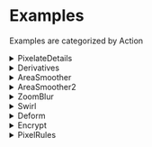 # Examples #

Examples are categorized by Action
<details><summary>PixelateDetails</summary>

| Image  | Default | -p | -s 3 | -r 3 |
|--------|---------|----|------|------|
|boy     |![boy-0](img/img-1-boy-1.png "boy-0")|![boy-1](img/img-1-boy-2.png "boy-1")|![boy-2](img/img-1-boy-3.png "boy-2")|![boy-3](img/img-1-boy-4.png "boy-3")|
|building|![building-0](img/img-1-building-1.png "building-0")|![building-1](img/img-1-building-2.png "building-1")|![building-2](img/img-1-building-3.png "building-2")|![building-3](img/img-1-building-4.png "building-3")|
|cats    |![cats-0](img/img-1-cats-1.png "cats-0")|![cats-1](img/img-1-cats-2.png "cats-1")|![cats-2](img/img-1-cats-3.png "cats-2")|![cats-3](img/img-1-cats-4.png "cats-3")|
|cloud   |![cloud-0](img/img-1-cloud-1.png "cloud-0")|![cloud-1](img/img-1-cloud-2.png "cloud-1")|![cloud-2](img/img-1-cloud-3.png "cloud-2")|![cloud-3](img/img-1-cloud-4.png "cloud-3")|
|cookie  |![cookie-0](img/img-1-cookie-1.png "cookie-0")|![cookie-1](img/img-1-cookie-2.png "cookie-1")|![cookie-2](img/img-1-cookie-3.png "cookie-2")|![cookie-3](img/img-1-cookie-4.png "cookie-3")|
|creek   |![creek-0](img/img-1-creek-1.png "creek-0")|![creek-1](img/img-1-creek-2.png "creek-1")|![creek-2](img/img-1-creek-3.png "creek-2")|![creek-3](img/img-1-creek-4.png "creek-3")|
|flower  |![flower-0](img/img-1-flower-1.png "flower-0")|![flower-1](img/img-1-flower-2.png "flower-1")|![flower-2](img/img-1-flower-3.png "flower-2")|![flower-3](img/img-1-flower-4.png "flower-3")|

</details><details><summary>Derivatives</summary>

| Image   | Default | -g | -a |
|---------|---------|----|----|
|fractal  |![fractal-0](img/img-2-fractal-1.png "fractal-0")|![fractal-1](img/img-2-fractal-2.png "fractal-1")|![fractal-2](img/img-2-fractal-3.png "fractal-2")|
|handle   |![handle-0](img/img-2-handle-1.png "handle-0")|![handle-1](img/img-2-handle-2.png "handle-1")|![handle-2](img/img-2-handle-3.png "handle-2")|
|harddrive|![harddrive-0](img/img-2-harddrive-1.png "harddrive-0")|![harddrive-1](img/img-2-harddrive-2.png "harddrive-1")|![harddrive-2](img/img-2-harddrive-3.png "harddrive-2")|
|lego     |![lego-0](img/img-2-lego-1.png "lego-0")|![lego-1](img/img-2-lego-2.png "lego-1")|![lego-2](img/img-2-lego-3.png "lego-2")|
|pool     |![pool-0](img/img-2-pool-1.png "pool-0")|![pool-1](img/img-2-pool-2.png "pool-1")|![pool-2](img/img-2-pool-3.png "pool-2")|
|rainbow  |![rainbow-0](img/img-2-rainbow-1.png "rainbow-0")|![rainbow-1](img/img-2-rainbow-2.png "rainbow-1")|![rainbow-2](img/img-2-rainbow-3.png "rainbow-2")|
|road     |![road-0](img/img-2-road-1.png "road-0")|![road-1](img/img-2-road-2.png "road-1")|![road-2](img/img-2-road-3.png "road-2")|

</details><details><summary>AreaSmoother</summary>

| Image    | Default | -t 2 | -t 10 | --metric 1 | --sampler 11 |
|----------|---------|------|-------|------------|--------------|
|rock-p    |![rock-p-0](img/img-3-rock-p-1.png "rock-p-0")|![rock-p-1](img/img-3-rock-p-2.png "rock-p-1")|![rock-p-2](img/img-3-rock-p-3.png "rock-p-2")|![rock-p-3](img/img-3-rock-p-4.png "rock-p-3")|![rock-p-4](img/img-3-rock-p-5.png "rock-p-4")|
|scorpius-p|![scorpius-p-0](img/img-3-scorpius-p-1.png "scorpius-p-0")|![scorpius-p-1](img/img-3-scorpius-p-2.png "scorpius-p-1")|![scorpius-p-2](img/img-3-scorpius-p-3.png "scorpius-p-2")|![scorpius-p-3](img/img-3-scorpius-p-4.png "scorpius-p-3")|![scorpius-p-4](img/img-3-scorpius-p-5.png "scorpius-p-4")|
|shack-p   |![shack-p-0](img/img-3-shack-p-1.png "shack-p-0")|![shack-p-1](img/img-3-shack-p-2.png "shack-p-1")|![shack-p-2](img/img-3-shack-p-3.png "shack-p-2")|![shack-p-3](img/img-3-shack-p-4.png "shack-p-3")|![shack-p-4](img/img-3-shack-p-5.png "shack-p-4")|
|shell-p   |![shell-p-0](img/img-3-shell-p-1.png "shell-p-0")|![shell-p-1](img/img-3-shell-p-2.png "shell-p-1")|![shell-p-2](img/img-3-shell-p-3.png "shell-p-2")|![shell-p-3](img/img-3-shell-p-4.png "shell-p-3")|![shell-p-4](img/img-3-shell-p-5.png "shell-p-4")|
|skull-p   |![skull-p-0](img/img-3-skull-p-1.png "skull-p-0")|![skull-p-1](img/img-3-skull-p-2.png "skull-p-1")|![skull-p-2](img/img-3-skull-p-3.png "skull-p-2")|![skull-p-3](img/img-3-skull-p-4.png "skull-p-3")|![skull-p-4](img/img-3-skull-p-5.png "skull-p-4")|
|spider-p  |![spider-p-0](img/img-3-spider-p-1.png "spider-p-0")|![spider-p-1](img/img-3-spider-p-2.png "spider-p-1")|![spider-p-2](img/img-3-spider-p-3.png "spider-p-2")|![spider-p-3](img/img-3-spider-p-4.png "spider-p-3")|![spider-p-4](img/img-3-spider-p-5.png "spider-p-4")|
|toes-p    |![toes-p-0](img/img-3-toes-p-1.png "toes-p-0")|![toes-p-1](img/img-3-toes-p-2.png "toes-p-1")|![toes-p-2](img/img-3-toes-p-3.png "toes-p-2")|![toes-p-3](img/img-3-toes-p-4.png "toes-p-3")|![toes-p-4](img/img-3-toes-p-5.png "toes-p-4")|

</details><details><summary>AreaSmoother2</summary>

| Image    | Default | -H | -V |
|----------|---------|----|----|
|rock-p    |![rock-p-0](img/img-4-rock-p-1.png "rock-p-0")|![rock-p-1](img/img-4-rock-p-2.png "rock-p-1")|![rock-p-2](img/img-4-rock-p-3.png "rock-p-2")|
|scorpius-p|![scorpius-p-0](img/img-4-scorpius-p-1.png "scorpius-p-0")|![scorpius-p-1](img/img-4-scorpius-p-2.png "scorpius-p-1")|![scorpius-p-2](img/img-4-scorpius-p-3.png "scorpius-p-2")|
|shack-p   |![shack-p-0](img/img-4-shack-p-1.png "shack-p-0")|![shack-p-1](img/img-4-shack-p-2.png "shack-p-1")|![shack-p-2](img/img-4-shack-p-3.png "shack-p-2")|
|shell-p   |![shell-p-0](img/img-4-shell-p-1.png "shell-p-0")|![shell-p-1](img/img-4-shell-p-2.png "shell-p-1")|![shell-p-2](img/img-4-shell-p-3.png "shell-p-2")|
|skull-p   |![skull-p-0](img/img-4-skull-p-1.png "skull-p-0")|![skull-p-1](img/img-4-skull-p-2.png "skull-p-1")|![skull-p-2](img/img-4-skull-p-3.png "skull-p-2")|
|spider-p  |![spider-p-0](img/img-4-spider-p-1.png "spider-p-0")|![spider-p-1](img/img-4-spider-p-2.png "spider-p-1")|![spider-p-2](img/img-4-spider-p-3.png "spider-p-2")|
|toes-p    |![toes-p-0](img/img-4-toes-p-1.png "toes-p-0")|![toes-p-1](img/img-4-toes-p-2.png "toes-p-1")|![toes-p-2](img/img-4-toes-p-3.png "toes-p-2")|

</details><details><summary>ZoomBlur</summary>

| Image  | Default | -z 3 |
|--------|---------|------|
|zebra   |![zebra-0](img/img-5-zebra-1.png "zebra-0")|![zebra-1](img/img-5-zebra-2.png "zebra-1")|
|boy     |![boy-0](img/img-5-boy-1.png "boy-0")|![boy-1](img/img-5-boy-2.png "boy-1")|
|building|![building-0](img/img-5-building-1.png "building-0")|![building-1](img/img-5-building-2.png "building-1")|
|cats    |![cats-0](img/img-5-cats-1.png "cats-0")|![cats-1](img/img-5-cats-2.png "cats-1")|
|cloud   |![cloud-0](img/img-5-cloud-1.png "cloud-0")|![cloud-1](img/img-5-cloud-2.png "cloud-1")|
|cookie  |![cookie-0](img/img-5-cookie-1.png "cookie-0")|![cookie-1](img/img-5-cookie-2.png "cookie-1")|
|creek   |![creek-0](img/img-5-creek-1.png "creek-0")|![creek-1](img/img-5-creek-2.png "creek-1")|

</details><details><summary>Swirl</summary>

| Image   | Default | -rp 50% | -s 2 | -ccw |
|---------|---------|---------|------|------|
|flower   |![flower-0](img/img-6-flower-1.png "flower-0")|![flower-1](img/img-6-flower-2.png "flower-1")|![flower-2](img/img-6-flower-3.png "flower-2")|![flower-3](img/img-6-flower-4.png "flower-3")|
|fractal  |![fractal-0](img/img-6-fractal-1.png "fractal-0")|![fractal-1](img/img-6-fractal-2.png "fractal-1")|![fractal-2](img/img-6-fractal-3.png "fractal-2")|![fractal-3](img/img-6-fractal-4.png "fractal-3")|
|handle   |![handle-0](img/img-6-handle-1.png "handle-0")|![handle-1](img/img-6-handle-2.png "handle-1")|![handle-2](img/img-6-handle-3.png "handle-2")|![handle-3](img/img-6-handle-4.png "handle-3")|
|harddrive|![harddrive-0](img/img-6-harddrive-1.png "harddrive-0")|![harddrive-1](img/img-6-harddrive-2.png "harddrive-1")|![harddrive-2](img/img-6-harddrive-3.png "harddrive-2")|![harddrive-3](img/img-6-harddrive-4.png "harddrive-3")|
|lego     |![lego-0](img/img-6-lego-1.png "lego-0")|![lego-1](img/img-6-lego-2.png "lego-1")|![lego-2](img/img-6-lego-3.png "lego-2")|![lego-3](img/img-6-lego-4.png "lego-3")|
|pool     |![pool-0](img/img-6-pool-1.png "pool-0")|![pool-1](img/img-6-pool-2.png "pool-1")|![pool-2](img/img-6-pool-3.png "pool-2")|![pool-3](img/img-6-pool-4.png "pool-3")|
|rainbow  |![rainbow-0](img/img-6-rainbow-1.png "rainbow-0")|![rainbow-1](img/img-6-rainbow-2.png "rainbow-1")|![rainbow-2](img/img-6-rainbow-3.png "rainbow-2")|![rainbow-3](img/img-6-rainbow-4.png "rainbow-3")|

</details><details><summary>Deform</summary>

| Image  | Default | -e 2.5 | -m 2 |
|--------|---------|--------|------|
|road    |![road-0](img/img-7-road-1.png "road-0")|![road-1](img/img-7-road-2.png "road-1")|![road-2](img/img-7-road-3.png "road-2")|
|rock    |![rock-0](img/img-7-rock-1.png "rock-0")|![rock-1](img/img-7-rock-2.png "rock-1")|![rock-2](img/img-7-rock-3.png "rock-2")|
|scorpius|![scorpius-0](img/img-7-scorpius-1.png "scorpius-0")|![scorpius-1](img/img-7-scorpius-2.png "scorpius-1")|![scorpius-2](img/img-7-scorpius-3.png "scorpius-2")|
|shack   |![shack-0](img/img-7-shack-1.png "shack-0")|![shack-1](img/img-7-shack-2.png "shack-1")|![shack-2](img/img-7-shack-3.png "shack-2")|
|shell   |![shell-0](img/img-7-shell-1.png "shell-0")|![shell-1](img/img-7-shell-2.png "shell-1")|![shell-2](img/img-7-shell-3.png "shell-2")|
|skull   |![skull-0](img/img-7-skull-1.png "skull-0")|![skull-1](img/img-7-skull-2.png "skull-1")|![skull-2](img/img-7-skull-3.png "skull-2")|
|spider  |![spider-0](img/img-7-spider-1.png "spider-0")|![spider-1](img/img-7-spider-2.png "spider-1")|![spider-2](img/img-7-spider-3.png "spider-2")|

</details><details><summary>Encrypt</summary>

| Image | -p 1234 |
|-------|---------|
|toes   |![toes-0](img/img-8-toes-1.png "toes-0")|
|zebra  |![zebra-0](img/img-8-zebra-1.png "zebra-0")|

</details><details><summary>PixelRules</summary>

| Image  | Default | -m 2 | -m 3 | -n 10 |
|--------|---------|------|------|-------|
|boy     |![boy-0](img/img-9-boy-1.png "boy-0")|![boy-1](img/img-9-boy-2.png "boy-1")|![boy-2](img/img-9-boy-3.png "boy-2")|![boy-3](img/img-9-boy-4.png "boy-3")|
|building|![building-0](img/img-9-building-1.png "building-0")|![building-1](img/img-9-building-2.png "building-1")|![building-2](img/img-9-building-3.png "building-2")|![building-3](img/img-9-building-4.png "building-3")|
|cats    |![cats-0](img/img-9-cats-1.png "cats-0")|![cats-1](img/img-9-cats-2.png "cats-1")|![cats-2](img/img-9-cats-3.png "cats-2")|![cats-3](img/img-9-cats-4.png "cats-3")|
|cloud   |![cloud-0](img/img-9-cloud-1.png "cloud-0")|![cloud-1](img/img-9-cloud-2.png "cloud-1")|![cloud-2](img/img-9-cloud-3.png "cloud-2")|![cloud-3](img/img-9-cloud-4.png "cloud-3")|
|cookie  |![cookie-0](img/img-9-cookie-1.png "cookie-0")|![cookie-1](img/img-9-cookie-2.png "cookie-1")|![cookie-2](img/img-9-cookie-3.png "cookie-2")|![cookie-3](img/img-9-cookie-4.png "cookie-3")|
|creek   |![creek-0](img/img-9-creek-1.png "creek-0")|![creek-1](img/img-9-creek-2.png "creek-1")|![creek-2](img/img-9-creek-3.png "creek-2")|![creek-3](img/img-9-creek-4.png "creek-3")|
|flower  |![flower-0](img/img-9-flower-1.png "flower-0")|![flower-1](img/img-9-flower-2.png "flower-1")|![flower-2](img/img-9-flower-3.png "flower-2")|![flower-3](img/img-9-flower-4.png "flower-3")|

</details>